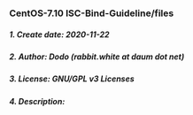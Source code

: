 ### CentOS-7.10 ISC-Bind-Guideline/files
##### 1. Create date: 2020-11-22
##### 2. Author: Dodo (rabbit.white at daum dot net)
##### 3. License: GNU/GPL v3 Licenses
##### 4. Description:
